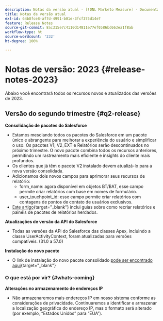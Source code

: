 ```yaml
---
description: Notas da versão atual - [!DNL Marketo Measure] - Documentação do produto
title: Notas da versão atual
exl-id: 64b8fce8-af7d-4991-b01e-3fcf375d14e7
feature: Release Notes
source-git-commit: 8ac315e7c4110d14811e77ef0586bd663ea1f8ab
workflow-type: ht
source-wordcount: '232'
ht-degree: 100%

---
```


# Notas de versão: 2023 {#release-notes-2023}

Abaixo você encontrará todos os recursos novos e atualizados das versões de 2023.

## Versão do segundo trimestre {#q2-release}

<p>

**Consolidação de pacotes do Salesforce**

* Estamos mesclando todos os pacotes do Salesforce em um pacote único e abrangente para melhorar a experiência do usuário e simplificar o uso. Os pacotes V1, V2_EXT e Relatórios serão descontinuados no próximo trimestre. O novo pacote combina todos os recursos anteriores, permitindo um rastreamento mais eficiente e insights do cliente mais profundos.
* Os clientes que já têm o pacote V2 instalado devem atualizá-lo para a nova versão consolidada.
* Adicionamos dois novos campos para aprimorar seus recursos de relatório:
   * form_name: agora disponível em objetos BT/BAT, esse campo permite criar relatórios com base em nomes de formulário.
   * user_touchpoint_id: esse campo permite criar relatórios com contagens de pontos de contato de usuários exclusivos.
* [Este artigo](/help/configuration-and-setup/marketo-measure-and-salesforce/salesforce-package-consolidation.md){target="_blank"} inclui guias sobre como recriar relatórios e painéis de pacotes de relatórios herdados.

**Atualizações de versão da API do Salesforce**

* Todas as versões da API do Salesforce das classes Apex, incluindo a classe UserActivityContext, foram atualizadas para versões compatíveis. (31.0 a 57.0)

**Instalação do novo pacote**

* O link de instalação do novo pacote consolidado [pode ser encontrado aqui](https://login.salesforce.com/packaging/installPackage.apexp?p0=04t1P000000VY6Z){target="_blank"}

### O que está por vir? {#whats-coming}

<p>

**Alterações no armazenamento de endereços IP**

* Não armazenaremos mais endereços IP em nosso sistema conforme as considerações de privacidade. Continuaremos a identificar e armazenar a localização geográfica do endereço IP, mas o formato será alterado (por exemplo, “Estados Unidos” para “EUA”).
